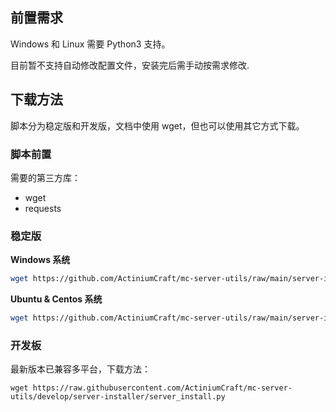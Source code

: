 ## 前置需求

Windows 和 Linux 需要 Python3 支持。

目前暂不支持自动修改配置文件，安装完后需手动按需求修改.

## 下载方法

脚本分为稳定版和开发版，文档中使用 wget，但也可以使用其它方式下载。

### 脚本前置

需要的第三方库：

- wget
- requests

### 稳定版

**Windows 系统**

```bash
wget https://github.com/ActiniumCraft/mc-server-utils/raw/main/server-installer/windows_install.py
```

**Ubuntu & Centos 系统**

```sh
wget https://github.com/ActiniumCraft/mc-server-utils/raw/main/server-installer/ubuntu_install.py
```

### 开发板

最新版本已兼容多平台，下载方法：

```
wget https://raw.githubusercontent.com/ActiniumCraft/mc-server-utils/develop/server-installer/server_install.py
```
